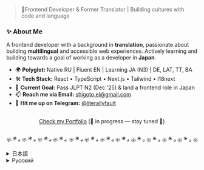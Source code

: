 > 🌿Frontend Developer & Former Translator | Building cultures with code and language

### ✨ About Me

A frontend developer with a background in **translation**, passionate about building **multilingual** and accessible web experiences. Actively learning and building towards a goal of working as a developer in **Japan**.

*   🌍 **Polyglot:** Native RU | Fluent EN | Learning JA (N3) | DE, LAT, TT, BA
*   🛠️ **Tech Stack:** React • TypeScript • Next.js • Tailwind • i18next
*   🎯 **Current Goal:** Pass JLPT N2 (Dec '25) & land a frontend role in Japan
*   📫 **Reach me via Email:** [shigoto.el@gmail.com](mailto:shigoto.el@gmail.com)
*   📨 **Hit me up on Telegram:** [@literallyfault](https://t.me/literallyfault)
<br>

<div align="center">
  <a href="/">Check my Portfolio</a>
  (🚧 in progress — stay tuned 🚧)
</div>

<br>

<p align='center'>
  <img src="/flower-divider.gif" alt="text divider" />
</p>
  
<details>
<summary>日本語</summary>

### ✨ 自己紹介

**翻訳**のバックグラウンドを持つフロントエンド開発者です。**多言語**対応のWeb体験を構築することに情熱を持っています。**日本**でフロントエンドエンジニアとして活躍することを目指しています。

*   🌍 **言語:** ロシア語（母国語）| 英語（流暢）| 日本語（学習中、N3取得）| ドイツ語、ラテン語、タタール語、バシキール語
*   🛠️ **技術スタック:** React • TypeScript • Next.js • Tailwind CSS • i18next
*   🎯 **現在の目標:** 2025年12月のJLPT N2合格 & 日本でのフロントエンドエンジニアとしての就職
*   📫 **メール:** [shigoto.el@gmail.com](mailto:shigoto.el@gmail.com) *(正式なお問い合わせはこちらへ)*
*   📨 **Telegram:** [@literallyfault](https://t.me/literallyfault) *(気軽にご連絡ください！)*

<div align="center">
  <a href="/">ポートフォリオ</a>
  （準備中）
</div>

<br>

<p align='center'>
  <img src="/flower-divider.gif" alt="text divider" />
</p>
</details>

<details>
<summary>Русский</summary>

### ✨ О себе 

Увлечённая фронтенд-разработчица и **переводчица**, стремлюсь создавать **локализованные** и респонсивные сайты. В ближайшем будущем планирую перебраться в **Японию**.

*   🌍 **Языки:** Русский (родной) | English (С1~) | 日本語 (Японский, N3) | Deutsch, lingua Latina, Татарча, Башҡортса
*   🛠️ **Инструменты:** React • TypeScript • Next.js • Tailwind • i18next
*   🎯 **Цель:** Сдать экзамен по японскому JLPT N2 (декабрь '25) и получить оффер разработчиком в Японии
*   📫 **Почта:** [shigoto.el@gmail.com](mailto:shigoto.el@gmail.com)
*   📨 **Telegram:** [@literallyfault](https://t.me/literallyfault)

<div align="center">
  <a href="/">Портфолио</a>
  (оффлайн • в разработке)
</div>

<br>

<p align='center'>
  <img src="/flower-divider.gif" alt="text divider" />
</p>
</details>

